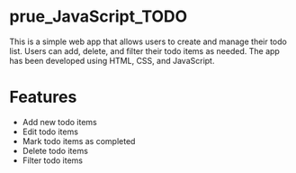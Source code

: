 # prue_JavaScript_TODO
This is a simple web app that allows users to create and manage their todo list. Users can add, delete, and filter their todo items as needed. The app has been developed using HTML, CSS, and JavaScript.
# Features
- Add new todo items
- Edit todo items
- Mark todo items as completed
- Delete todo items
- Filter todo items
